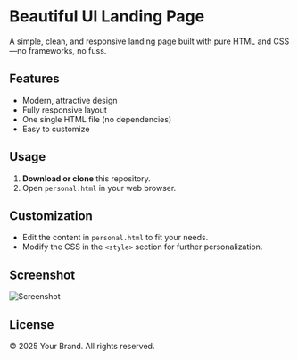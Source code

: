 # Beautiful UI Landing Page

A simple, clean, and responsive landing page built with pure HTML and CSS—no frameworks, no fuss.

## Features

- Modern, attractive design
- Fully responsive layout
- One single HTML file (no dependencies)
- Easy to customize

## Usage

1. **Download or clone** this repository.
2. Open `personal.html` in your web browser.

## Customization

- Edit the content in `personal.html` to fit your needs.
- Modify the CSS in the `<style>` section for further personalization.

## Screenshot

![Screenshot](screenshot.png) <!-- Add a screenshot if available -->

## License

&copy; 2025 Your Brand. All rights reserved.
